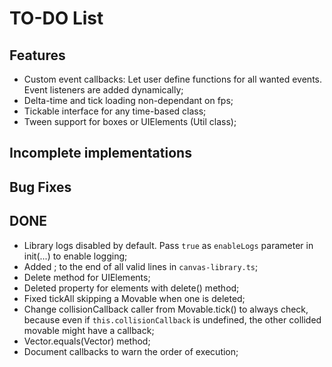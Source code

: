 # TO-DO List

## Features

- Custom event callbacks: Let user define functions for all wanted events. Event listeners are added dynamically;
- Delta-time and tick loading non-dependant on fps;
- Tickable interface for any time-based class;
- Tween support for boxes or UIElements (Util class);

## Incomplete implementations

## Bug Fixes

## DONE
- Library logs disabled by default. Pass `true` as `enableLogs` parameter in init(...) to enable logging;
- Added ; to the end of all valid lines in `canvas-library.ts`;
- Delete method for UIElements;
- Deleted property for elements with delete() method;
- Fixed tickAll skipping a Movable when one is deleted;
- Change collisionCallback caller from Movable.tick() to always check, because even if `this.collisionCallback` is undefined, the other collided movable might have a callback;
- Vector.equals(Vector) method;
- Document callbacks to warn the order of execution;
